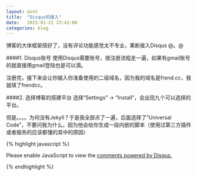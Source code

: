 ```yaml
---
layout: post
title:  "Disqus的接入"
date:   2015-01-21 23:41:08
categories: blog
---
```


博客的大体框架搭好了，没有评论功能感觉太不专业，果断接入Disqus @。@

####1. Disqus账号
使用Disqus需要账号，按注册流程走一遍，如果有gmail账号的就直接用gmail登陆也是可以滴。

注册完，接下来会让你输入你准备使用的二级域名，因为我的域名是frend.cc，我就填了frendcc。


####2. 选择博客的搭建平台
选择“Settings” -> “Install”，会出现九个可以选择的平台。

但是。。。。为何没有Jekyll？于是我全部点了一遍，后面选择了“Universal Code”，不要问我为什么，因为他会给你生成一段内嵌的脚本（使用过第三方插件或者服务的应该都懂的其中的原因）

{% highlight javascript %}

<div id="disqus_thread"></div>
<script type="text/javascript">
    /* * * CONFIGURATION VARIABLES: EDIT BEFORE PASTING INTO YOUR WEBPAGE * * */
    var disqus_shortname = 'frendcc'; // required: replace example with your forum shortname

    /* * * DON'T EDIT BELOW THIS LINE * * */
    (function() {
        var dsq = document.createElement('script'); dsq.type = 'text/javascript'; dsq.async = true;
        dsq.src = '//' + disqus_shortname + '.disqus.com/embed.js';
        (document.getElementsByTagName('head')[0] || document.getElementsByTagName('body')[0]).appendChild(dsq);
    })();
</script>
<noscript>Please enable JavaScript to view the <a href="https://disqus.com/?ref_noscript">comments powered by Disqus.</a></noscript>

{% endhighlight %}







